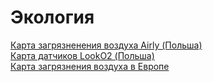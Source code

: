 # Экология

[Карта загрязненения воздуха Airly (Польша)](https://map.airly.eu/pl/)  
[Карта датчиков LookO2 (Польша)](http://www.looko2.com/heatmap.php)  
[Карта загрязнения воздуха в Европе](http://aqicn.org/map/poland/)
